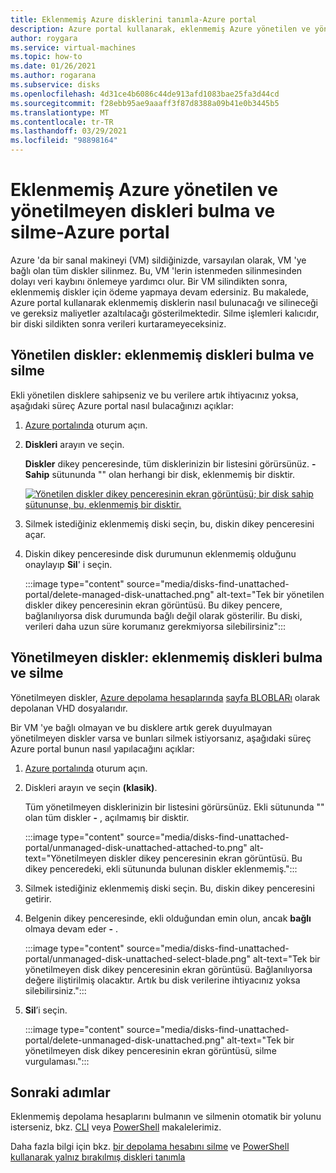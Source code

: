 ```yaml
---
title: Eklenmemiş Azure disklerini tanımla-Azure portal
description: Azure portal kullanarak, eklenmemiş Azure yönetilen ve yönetilmeyen (VHD/sayfa blob 'ları) disklerini bulma.
author: roygara
ms.service: virtual-machines
ms.topic: how-to
ms.date: 01/26/2021
ms.author: rogarana
ms.subservice: disks
ms.openlocfilehash: 4d31ce4b6086c44de913afd1083bae25fa3d44cd
ms.sourcegitcommit: f28ebb95ae9aaaff3f87d8388a09b41e0b3445b5
ms.translationtype: MT
ms.contentlocale: tr-TR
ms.lasthandoff: 03/29/2021
ms.locfileid: "98898164"
---
```

# <a name="find-and-delete-unattached-azure-managed-and-unmanaged-disks---azure-portal"></a>Eklenmemiş Azure yönetilen ve yönetilmeyen diskleri bulma ve silme-Azure portal

Azure 'da bir sanal makineyi (VM) sildiğinizde, varsayılan olarak, VM 'ye bağlı olan tüm diskler silinmez. Bu, VM 'lerin istenmeden silinmesinden dolayı veri kaybını önlemeye yardımcı olur. Bir VM silindikten sonra, eklenmemiş diskler için ödeme yapmaya devam edersiniz. Bu makalede, Azure portal kullanarak eklenmemiş disklerin nasıl bulunacağı ve silineceği ve gereksiz maliyetler azaltılacağı gösterilmektedir. Silme işlemleri kalıcıdır, bir diski sildikten sonra verileri kurtarameyeceksiniz.

## <a name="managed-disks-find-and-delete-unattached-disks"></a>Yönetilen diskler: eklenmemiş diskleri bulma ve silme

Ekli yönetilen disklere sahipseniz ve bu verilere artık ihtiyacınız yoksa, aşağıdaki süreç Azure portal nasıl bulacağınızı açıklar:

1. [Azure portalında](https://portal.azure.com/) oturum açın.
1. **Diskleri** arayın ve seçin.

    **Diskler** dikey penceresinde, tüm disklerinizin bir listesini görürsünüz. **-** **Sahip** sütununda "" olan herhangi bir disk, eklenmemiş bir disktir.

    [![Yönetilen diskler dikey penceresinin ekran görüntüsü; bir disk sahip sütununse, bu, eklenmemiş bir disktir.](media/disks-find-unattached-portal/managed-disk-unattached-owner.png)](media/disks-find-unattached-portal/managed-disk-owner-unattached.png#lightbox)

1. Silmek istediğiniz eklenmemiş diski seçin, bu, diskin dikey penceresini açar.
1. Diskin dikey penceresinde disk durumunun eklenmemiş olduğunu onaylayıp **Sil**' i seçin.

    :::image type="content" source="media/disks-find-unattached-portal/delete-managed-disk-unattached.png" alt-text="Tek bir yönetilen diskler dikey penceresinin ekran görüntüsü. Bu dikey pencere, bağlanılıyorsa disk durumunda bağlı değil olarak gösterilir. Bu diski, verileri daha uzun süre korumanız gerekmiyorsa silebilirsiniz":::

## <a name="unmanaged-disks-find-and-delete-unattached-disks"></a>Yönetilmeyen diskler: eklenmemiş diskleri bulma ve silme

Yönetilmeyen diskler, [Azure depolama hesaplarında](../storage/common/storage-account-overview.md) [sayfa BLOBLARı](/rest/api/storageservices/understanding-block-blobs--append-blobs--and-page-blobs#about-page-blobs) olarak depolanan VHD dosyalarıdır.

Bir VM 'ye bağlı olmayan ve bu disklere artık gerek duyulmayan yönetilmeyen diskler varsa ve bunları silmek istiyorsanız, aşağıdaki süreç Azure portal bunun nasıl yapılacağını açıklar:

1. [Azure portalında](https://portal.azure.com/) oturum açın.
1. Diskleri arayın ve seçin **(klasik)**.

    Tüm yönetilmeyen disklerinizin bir listesini görürsünüz. Ekli sütununda "" olan tüm diskler **-** ,  açılmamış bir disktir.

    :::image type="content" source="media/disks-find-unattached-portal/unmanaged-disk-unattached-attached-to.png" alt-text="Yönetilmeyen diskler dikey penceresinin ekran görüntüsü. Bu dikey penceredeki, ekli sütununda bulunan diskler eklenmemiş.":::

1. Silmek istediğiniz eklenmemiş diski seçin. Bu, diskin dikey penceresini getirir.

1. Belgenin dikey penceresinde, ekli olduğundan emin olun, ancak **bağlı** olmaya devam eder **-** .

    :::image type="content" source="media/disks-find-unattached-portal/unmanaged-disk-unattached-select-blade.png" alt-text="Tek bir yönetilmeyen disk dikey penceresinin ekran görüntüsü. Bağlanılıyorsa değere iliştirilmiş olacaktır. Artık bu disk verilerine ihtiyacınız yoksa silebilirsiniz.":::

1. **Sil**’i seçin.

    :::image type="content" source="media/disks-find-unattached-portal/delete-unmanaged-disk-unattached.png" alt-text="Tek bir yönetilmeyen disk dikey penceresinin ekran görüntüsü, silme vurgulaması.":::

## <a name="next-steps"></a>Sonraki adımlar

Eklenmemiş depolama hesaplarını bulmanın ve silmenin otomatik bir yolunu isterseniz, bkz. [CLI](linux/find-unattached-disks.md) veya [PowerShell](windows/find-unattached-disks.md) makalelerimiz.

Daha fazla bilgi için bkz. [bir depolama hesabını silme](../storage/common/storage-account-create.md#delete-a-storage-account) ve [PowerShell kullanarak yalnız bırakılmış diskleri tanımla](/archive/blogs/ukplatforms/azure-cost-optimisation-series-identify-orphaned-disks-using-powershell)
